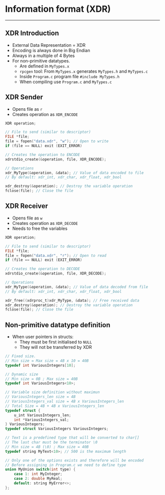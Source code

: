 # Information format (XDR)
---
## XDR Introduction
- External Data Representation = XDR
- Encoding is always done in Big Endian
- Always in a multiple of 4 Bytes
- For non-primitive datatypes.
	- Are defined in `MyTypes.x`
	- `rpcgen` tool:  From `MyTypes.x` generates `MyTypes.h`  and `MyTypes.c`
	- Inside `Program.c` program file `#include MyTypes.h`
	- When compiling use `Program.c` and `MyTypes.c`
## XDR Sender
- Opens file as `r`
- Creates operation as `XDR_ENCODE`
```C
XDR operation;

// File to send (similar to descriptor)
FILE *file;
file = fopen("data.xdr", "w"); // Open to write
if (file == NULL) exit (EXIT_ERROR)

// Creates the operation to ENCODE
xdrstdio_create(&operation, file, XDR_ENCODE);

// Operations
xdr_MyType(&operation, &data); // Value of data encoded to file
// By default: xdr_int, xdr_char, xdr_float, xdr_bool

xdr_destroy(&operation); // Destroy the variable operation
fclose(file); // Close the file
```
## XDR Receiver
- Opens file as `w`
- Creates operation as `XDR_DECODE`
- Needs to free the variables
```C
XDR operation;

// File to send (similar to descriptor)
FILE *file;
file = fopen("data.xdr", "r"); // Open to read
if (file == NULL) exit (EXIT_ERROR)

// Creates the operation to DECODE
xdrstdio_create(&operation, file, XDR_DECODE);

// Operations
xdr_MyType(&operation, &data); // Value of data decoded from file
// By default: xdr_int, xdr_char, xdr_float, xdr_bool

xdr_free((xdrproc_t)xdr_MyType, &data); // Free received data
xdr_destroy(&operation); // Destroy the variable operation
fclose(file); // Close the file
```
## Non-primitive datatype definition
- When user pointers in structs:
	- They must be first initialised to `NULL`
	- They will not be transferred by XDR
```C
// Fixed size.
// Min size = Max size = 4B x 10 = 40B
typedef int VariousIntegers[10];

// Dynamic size
// Min size = 0B ; Max size = 40B
typedef int VariousIntegers<10>;

// Variable size definition without maximun
// VariousIntegers_len size = 4B
// VariousIntegers_val size = 4B x VariousIntegers_len
// Total Size = 4B + 4B x VariousIntegers_len
typedef struct {
	u_int VariousIntegers_len;
	int *VariousIntegers_val;
} VariousIntegers;
typedef struct VariousIntegers VariousIntegers;

// Text is a predefined type that will be converted to char[]
// The last char must be the terminator \0
// Min size = 4B (\0) ; Max size = 40B
typedef string MyText<10>; // 500 is the maximum length

// Only one of the options exists and therefore will be encoded
// Before assigning in Program.c we need to define type
union MyUnion switch(int type) {
	case 1: int MyInteger;
	case 2: double MyReal;
	default: string MyError<>;
};
```